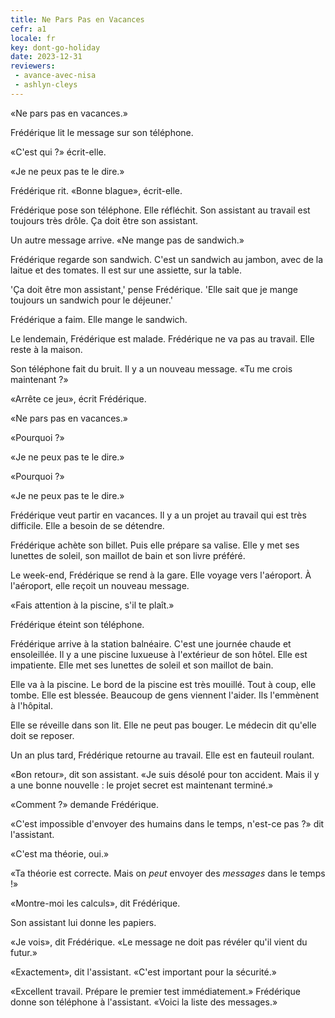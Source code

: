 ```yaml
---
title: Ne Pars Pas en Vacances
cefr: a1
locale: fr
key: dont-go-holiday
date: 2023-12-31
reviewers:
 - avance-avec-nisa
 - ashlyn-cleys
---
```


«Ne pars pas en vacances.»

Frédérique lit le message sur son téléphone.

«C'est qui ?» écrit-elle.

«Je ne peux pas te le dire.»

Frédérique rit. «Bonne blague», écrit-elle.

Frédérique pose son téléphone. Elle réfléchit. Son assistant au travail est toujours très drôle. Ça doit être son assistant.

Un autre message arrive. «Ne mange pas de sandwich.»

Frédérique regarde son sandwich. C'est un sandwich au jambon, avec de la laitue et des tomates. Il est sur une assiette, sur la table.

'Ça doit être mon assistant,' pense Frédérique. 'Elle sait que je mange toujours un sandwich pour le déjeuner.'

Frédérique a faim. Elle mange le sandwich.

Le lendemain, Frédérique est malade. Frédérique ne va pas au travail. Elle reste à la maison.

Son téléphone fait du bruit. Il y a un nouveau message. «Tu me crois maintenant ?»

«Arrête ce jeu», écrit Frédérique.

«Ne pars pas en vacances.»

«Pourquoi ?»

«Je ne peux pas te le dire.»

«Pourquoi ?»

«Je ne peux pas te le dire.»

Frédérique veut partir en vacances. Il y a un projet au travail qui est très difficile. Elle a besoin de se détendre.

Frédérique achète son billet. Puis elle prépare sa valise. Elle y met ses lunettes de soleil, son maillot de bain et son livre préféré.

Le week-end, Frédérique se rend à la gare. Elle voyage vers l'aéroport. À l'aéroport, elle reçoit un nouveau message.

«Fais attention à la piscine, s'il te plaît.»

Frédérique éteint son téléphone.

Frédérique arrive à la station balnéaire. C'est une journée chaude et ensoleillée. Il y a une piscine luxueuse à l'extérieur de son hôtel. Elle est impatiente. Elle met ses lunettes de soleil et son maillot de bain.

Elle va à la piscine. Le bord de la piscine est très mouillé. Tout à coup, elle tombe. Elle est blessée. Beaucoup de gens viennent l'aider. Ils l'emmènent à l'hôpital.

Elle se réveille dans son lit. Elle ne peut pas bouger. Le médecin dit qu'elle doit se reposer.

Un an plus tard, Frédérique retourne au travail. Elle est en fauteuil roulant.

«Bon retour», dit son assistant. «Je suis désolé pour ton accident. Mais il y a une bonne nouvelle : le projet secret est maintenant terminé.»

«Comment ?» demande Frédérique.

«C'est impossible d'envoyer des humains dans le temps, n'est-ce pas ?» dit l'assistant.

«C'est ma théorie, oui.»

«Ta théorie est correcte. Mais on *peut* envoyer des *messages* dans le temps !»

«Montre-moi les calculs», dit Frédérique.

Son assistant lui donne les papiers.

«Je vois», dit Frédérique. «Le message ne doit pas révéler qu'il vient du futur.»

«Exactement», dit l'assistant. «C'est important pour la sécurité.»

«Excellent travail. Prépare le premier test immédiatement.» Frédérique donne son téléphone à l'assistant. «Voici la liste des messages.»